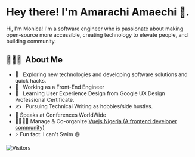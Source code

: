 

<!--
**amycruz97/amycruz97** is a ✨ _special_ ✨ repository because its `README.md` (this file) appears on your GitHub profile.

Here are some ideas to get you started:

- 🔭 I’m currently working on ...
- 🌱 I’m currently learning ...
- 👯 I’m looking to collaborate on ...
- 🤔 I’m looking for help with ...
- 💬 Ask me about ...
- 📫 How to reach me: ...
- 😄 Pronouns: ...
- ⚡ Fun fact: ...
-->

<h1> Hey there! I'm Amarachi Amaechi 👋.</h1>
Hi, I'm Monica! I'm a software engineer who is passionate about making open-source more accessible, creating technology to elevate people, and building community.

<h2> 👨🏻‍💻 &nbsp;About Me </h3>

- 🤔 &nbsp; Exploring new technologies and developing software solutions and quick hacks.
- 💼 &nbsp; Working as a Front-End Engineer
- 🌱 &nbsp; Learning User Experience Design from Google UX Design Professional Certificate.
- ✍️ &nbsp; Pursuing Technical  Writing as hobbies/side hustles.
- :microphone: Speaks at Conferences WorldWide 
- 👨‍👩‍👧‍👧 Manage & Co-organize [Vuejs Nigeria (A frontend developer community)](https://twitter.com/vuejsNg)
- ⚡ Fun fact: I can't Swim :smile:


![Visitors](https://visitor-badge.glitch.me/badge?page_id=viclafouch.viclafouch)
